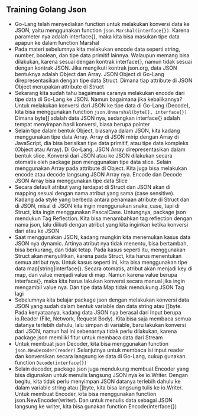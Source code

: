 ## Training Golang Json

- Go-Lang telah menyediakan function untuk melakukan konversi data ke JSON, yaitu menggunakan function `json.Marshal(interface{})`. Karena parameter nya adalah interface{}, maka kita bisa masukan tipe data apapun ke dalam function Marshal
- Pada materi sebelumnya kita melakukan encode data seperti string, number, boolean, dan tipe data primitif lainnya. Walaupun memang bisa dilakukan, karena sesuai dengan kontrak interface{}, namun tidak sesuai dengan kontrak JSON. Jika mengikuti kontrak json.org, data JSON bentuknya adalah Object dan Array. JSON Object di Go-Lang direpresentasikan dengan tipe data Struct. Dimana tiap attribute di JSON Object merupakan attribute di Struct
- Sekarang kita sudah tahu bagaimana caranya melakukan encode dari tipe data di Go-Lang ke JSON. Namun bagaimana jika kebalikannya? Untuk melakukan konversi dari JSON ke tipe data di Go-Lang (Decode), kita bisa menggunakan function `json.Unmarshal(byte[], interface{})` Dimana byte[] adalah data JSON nya, sedangkan interface{} adalah tempat menyimpan hasil konversi, biasa berupa pointer
- Selain tipe dalam bentuk Object, biasanya dalam JSON, kita kadang menggunakan tipe data Array. Array di JSON mirip dengan Array di JavaScript, dia bisa berisikan tipe data primitif, atau tipe data kompleks (Object atau Array). Di Go-Lang, JSON Array direpresentasikan dalam bentuk slice. Konversi dari JSON atau ke JSON dilakukan secara otomatis oleh package json menggunakan tipe data slice. Selain menggunakan Array pada attribute di Object. Kita juga bisa melakukan encode atau decode langsung JSON Array nya. Encode dan Decode JSON Array bisa menggunakan tipe data Slice
- Secara default atribut yang terdapat di Struct dan JSON akan di mapping sesuai dengan nama atribut  yang sama (case sensitive). Kadang ada style yang berbeda antara penamaan atribute di Struct dan di JSON, misal di JSON kita ingin menggunakan snake_case, tapi di Struct, kita ingin menggunakan PascalCase. Untungnya, package json mendukun Tag Reflection. Kita bisa menambahkan tag reflection dengan nama json, lalu diikuti dengan atribut yang kita inginkan ketika konversi dari atau ke JSON
- Saat menggunakan JSON, kadang mungkin kita menemukan kasus data JSON nya dynamic. Artinya atribut nya tidak menentu, bisa bertambah, bisa berkurang, dan tidak tetap. Pada kasus seperti itu, menggunakan Struct akan menyulitkan, karena pada Struct, kita harus menentukan semua atribut nya. Untuk kasus seperti ini, kita bisa menggunakan tipe data map[string]interface{}. Secara otomatis, atribut akan menjadi key di map, dan value menjadi value di map. Namun karena value berupa interface{}, maka kita harus lakukan konversi secara manual jika ingin mengambil value nya. Dan tipe data Map tidak mendukung JSON Tag lagi
- Sebelumnya kita belajar package json dengan melakukan konversi data JSON yang sudah dalam bentuk variable dan data string atau []byte. Pada kenyataanya, kadang data JSON nya berasal dari Input berupa io.Reader (File, Network, Request Body). Kita bisa saja membaca semua datanya terlebih dahulu, lalu simpan di variable, baru lakukan konversi dari JSON, namun hal ini sebenarnya tidak perlu dilakukan, karena package json memiliki fitur untuk membaca data dari Stream
- Untuk membuat json Decoder, kita bisa menggunakan function `json.NewDecoder(reader)` Selanjutnya untuk membaca isi input reader dan konversikan secara langsung ke data di Go-Lang, cukup gunakan function `Decode(interface{})`
- Selain decoder, package json juga mendukung membuat Encoder yang bisa digunakan untuk menulis langsung JSON nya ke io.Writer. Dengan begitu, kita tidak perlu menyimpan JSON datanya terlebih dahulu ke dalam variable string atau []byte, kita bisa langsung tulis ke io.Writer. Untuk membuat Encoder, kita bisa menggunakan function json.NewEncoder(writer). Dan untuk menulis data sebagai JSON langsung ke writer, kita bisa gunakan function Encode(interface{})